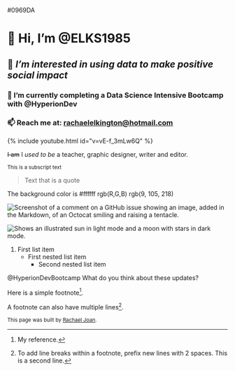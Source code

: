 #0969DA

# 👋 **Hi, I’m @ELKS1985**
## 👀 ***I’m interested in using data to make positive social impact***
### 🌱 I’m currently completing a Data Science Intensive Bootcamp with @HyperionDev
### 📫 Reach me at: rachaelelkington@hotmail.com

{% include youtube.html id="v=vE-f_3mLw6Q" %}

~~I am~~ I _used to be_ a teacher, graphic designer, writer and editor.


<sub>This is a subscript text</sub>

> Text that is a quote

The background color is #ffffff rgb(R,G,B) rgb(9, 105, 218)

![Screenshot of a comment on a GitHub issue showing an image, added in the Markdown, of an Octocat smiling and raising a tentacle.](https://myoctocat.com/assets/images/base-octocat.svg)




<picture>
  <source media="(prefers-color-scheme: dark)" srcset="https://user-images.githubusercontent.com/25423296/163456776-7f95b81a-f1ed-45f7-b7ab-8fa810d529fa.png">
  
  <source media="(prefers-color-scheme: light)" srcset="https://user-images.githubusercontent.com/25423296/163456779-a8556205-d0a5-45e2-ac17-42d089e3c3f8.png">
  
  <img alt="Shows an illustrated sun in light mode and a moon with stars in dark mode." src="https://user-images.githubusercontent.com/25423296/163456779-a8556205-d0a5-45e2-ac17-42d089e3c3f8.png">
</picture>

1. First list item
   - First nested list item
     - Second nested list item
    
@HyperionDevBootcamp What do you think about these updates?




Here is a simple footnote[^1].

A footnote can also have multiple lines[^2].

<sup>This page was built by [Rachael Joan](https://pages.github.com/ELKS1985).</sup>

[^1]: My reference.
[^2]: To add line breaks within a footnote, prefix new lines with 2 spaces.
  This is a second line.




  













<!---
ELKS1985/ELKS1985 is a ✨ special ✨ repository because its `README.md` (this file) appears on your GitHub profile.
You can click the Preview link to take a look at your changes.
--->

